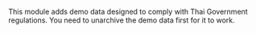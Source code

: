 This module adds demo data designed to comply with Thai Government
regulations. You need to unarchive the demo data first for it to work.
